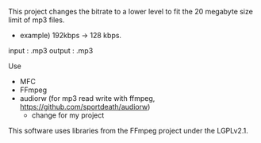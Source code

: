 This project changes the bitrate to a lower level to fit the 20 megabyte size limit of mp3 files.
- example) 192kbps -> 128 kbps.

input : .mp3
output : .mp3

Use
* MFC
* FFmpeg
* audiorw (for mp3 read write with ffmpeg, https://github.com/sportdeath/audiorw)
  * change for my project
  
This software uses libraries from the FFmpeg project under the LGPLv2.1.
